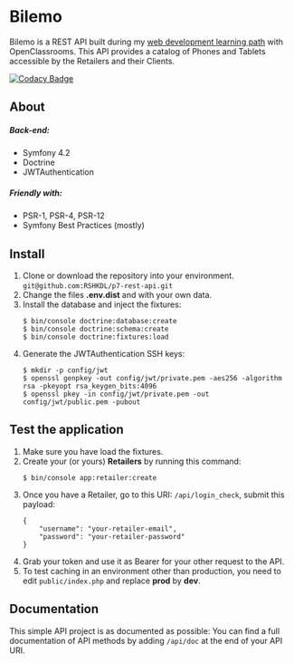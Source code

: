 # Bilemo

Bilemo is a REST API built during my [web development learning path](https://openclassrooms.com/fr/paths/59-developpeur-dapplication-php-symfony) with OpenClassrooms.
This API provides a catalog of Phones and Tablets accessible by the Retailers and their Clients.

[![Codacy Badge](https://api.codacy.com/project/badge/Grade/5788f5542f9d46c1a6d8fb9852a9e6d9)](https://www.codacy.com/app/RSHKDL/p7-rest-api?utm_source=github.com&amp;utm_medium=referral&amp;utm_content=RSHKDL/p7-rest-api&amp;utm_campaign=Badge_Grade)

## About
##### Back-end:
* Symfony 4.2
* Doctrine
* JWTAuthentication
##### Friendly with:
* PSR-1, PSR-4, PSR-12
* Symfony Best Practices (mostly)

## Install
1. Clone or download the repository into your environment.
    `git@github.com:RSHKDL/p7-rest-api.git`
2. Change the files **.env.dist** and with your own data.
3. Install the database and inject the fixtures:
    ```
    $ bin/console doctrine:database:create
    $ bin/console doctrine:schema:create
    $ bin/console doctrine:fixtures:load
    ```
 4. Generate the JWTAuthentication SSH keys:
    ```
    $ mkdir -p config/jwt
    $ openssl genpkey -out config/jwt/private.pem -aes256 -algorithm rsa -pkeyopt rsa_keygen_bits:4096
    $ openssl pkey -in config/jwt/private.pem -out config/jwt/public.pem -pubout
    ```

## Test the application
1. Make sure you have load the fixtures.
2. Create your (or yours) **Retailers** by running this command:
    ```
    $ bin/console app:retailer:create
    ```
3. Once you have a Retailer, go to this URI: `/api/login_check`, submit this payload:
    ```
    {
        "username": "your-retailer-email",
        "password": "your-retailer-password"
    }
    ```
4. Grab your token and use it as Bearer for your other request to the API.
5. To test caching in an environment other than production,
  you need to edit `public/index.php` and replace **prod** by **dev**.


## Documentation
This simple API project is as documented as possible:
You can find a full documentation of API methods by adding `/api/doc` at the end of your API URI.
